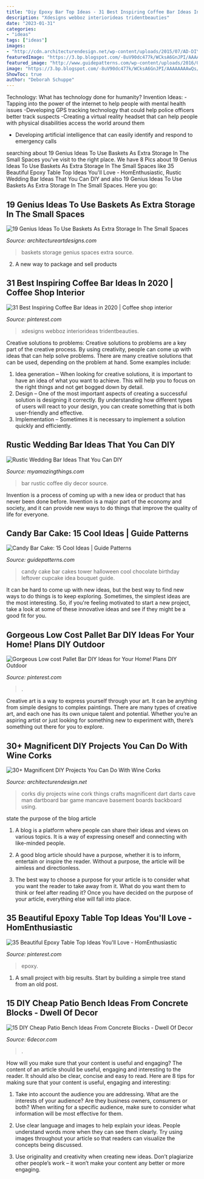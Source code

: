 ```yaml
---
title: "Diy Epoxy Bar Top Ideas - 31 Best Inspiring Coffee Bar Ideas In 2020"
description: "Xdesigns webboz interiorideas tridentbeauties"
date: "2023-01-31"
categories:
- "ideas"
tags: ["ideas"]
images:
- "http://cdn.architecturendesign.net/wp-content/uploads/2015/07/AD-DIY-Projects-You-Can-Do-With-Corks-16.jpg"
featuredImage: "https://3.bp.blogspot.com/-8uV90dc477k/WCksA6GnJPI/AAAAAAAAwQs/ew5Sl62rckMbpsxhDMSDSTi0l5CAyJ69wCLcB/s1600/325235.jpg"
featured_image: "http://www.guidepatterns.com/wp-content/uploads/2016/05/Candy-Bar-Cake-Tower.jpg"
image: "https://3.bp.blogspot.com/-8uV90dc477k/WCksA6GnJPI/AAAAAAAAwQs/ew5Sl62rckMbpsxhDMSDSTi0l5CAyJ69wCLcB/s1600/325235.jpg"
ShowToc: true
author: "Deborah Schuppe"
---
```



Technology: What has technology done for humanity?
Invention Ideas: 
-Tapping into the power of the internet to help people with mental health issues 
-Developing GPS tracking technology that could help police officers better track suspects 
-Creating a virtual reality headset that can help people with physical disabilities access the world around them 
- Developing artificial intelligence that can easily identify and respond to emergency calls

	

		
searching about 19 Genius Ideas To Use Baskets As Extra Storage In The Small Spaces you've visit to the right place. We have 8 Pics about 19 Genius Ideas To Use Baskets As Extra Storage In The Small Spaces like 35 Beautiful Epoxy Table Top Ideas You&#039;ll Love - HomEnthusiastic, Rustic Wedding Bar Ideas That You Can DIY and also 19 Genius Ideas To Use Baskets As Extra Storage In The Small Spaces. Here you go:
		
    
## 19 Genius Ideas To Use Baskets As Extra Storage In The Small Spaces

<img loading=lazy src="https://www.architectureartdesigns.com/wp-content/uploads/2016/05/17-1.jpg" onerror="this.onerror=null;this.src='https://tse2.mm.bing.net/th?id=OIP.hwLmvN_Cxeovq465Y1ILnQHaJ4&amp;pid=15.1';" alt="19 Genius Ideas To Use Baskets As Extra Storage In The Small Spaces">

_Source: architectureartdesigns.com_

>baskets storage genius spaces extra source. 

	

2. A new way to package and sell products

    
## 31 Best Inspiring Coffee Bar Ideas In 2020 | Coffee Shop Interior

<img loading=lazy src="https://i.pinimg.com/736x/4b/bc/aa/4bbcaad82a56dbcf9deb0acd4fee5894.jpg" onerror="this.onerror=null;this.src='https://tse1.mm.bing.net/th?id=OIP.XJO6_GrMDboGtaw4uWrvGwHaLx&amp;pid=15.1';" alt="31 Best Inspiring Coffee Bar Ideas in 2020 | Coffee shop interior">

_Source: pinterest.com_

>xdesigns webboz interiorideas tridentbeauties. 

	

Creative solutions to problems:
Creative solutions to problems are a key part of the creative process. By using creativity, people can come up with ideas that can help solve problems. There are many creative solutions that can be used, depending on the problem at hand. Some examples include:
1. Idea generation – When looking for creative solutions, it is important to have an idea of what you want to achieve. This will help you to focus on the right things and not get bogged down by detail.
2. Design – One of the most important aspects of creating a successful solution is designing it correctly. By understanding how different types of users will react to your design, you can create something that is both user-friendly and effective.
3. Implementation – Sometimes it is necessary to implement a solution quickly and efficiently.

    
## Rustic Wedding Bar Ideas That You Can DIY

<img loading=lazy src="http://myamazingthings.com/wp-content/uploads/2018/06/rustic-wedding-bar-2-.jpg" onerror="this.onerror=null;this.src='https://tse2.mm.bing.net/th?id=OIP.TGkoL1HUz4vudCl1no43UAHaLF&amp;pid=15.1';" alt="Rustic Wedding Bar Ideas That You Can DIY">

_Source: myamazingthings.com_

>bar rustic coffee diy decor source. 

	

Invention is a process of coming up with a new idea or product that has never been done before. Invention is a major part of the economy and society, and it can provide new ways to do things that improve the quality of life for everyone.

    
## Candy Bar Cake: 15 Cool Ideas | Guide Patterns

<img loading=lazy src="http://www.guidepatterns.com/wp-content/uploads/2016/05/Candy-Bar-Cake-Tower.jpg" onerror="this.onerror=null;this.src='https://tse4.mm.bing.net/th?id=OIP._NijI6EXHaDdxrNvoebJhgHaJ4&amp;pid=15.1';" alt="Candy Bar Cake: 15 Cool Ideas | Guide Patterns">

_Source: guidepatterns.com_

>candy cake bar cakes tower halloween cool chocolate birthday leftover cupcake idea bouquet guide. 

	

It can be hard to come up with new ideas, but the best way to find new ways to do things is to keep exploring. Sometimes, the simplest ideas are the most interesting. So, if you're feeling motivated to start a new project, take a look at some of these innovative ideas and see if they might be a good fit for you.

    
## Gorgeous Low Cost Pallet Bar DIY Ideas For Your Home! Plans DIY Outdoor

<img loading=lazy src="https://i.pinimg.com/736x/51/7a/43/517a433400beb94c2cd7024cf1e03eef.jpg" onerror="this.onerror=null;this.src='https://tse1.mm.bing.net/th?id=OIP.Ew8fK6ltKmvjXouh5_VRSwHaJ3&amp;pid=15.1';" alt="Gorgeous Low cost Pallet Bar DIY Ideas for Your Home! Plans DIY Outdoor">

_Source: pinterest.com_

>. 

	

Creative art is a way to express yourself through your art. It can be anything from simple designs to complex paintings. There are many types of creative art, and each one has its own unique talent and potential. Whether you’re an aspiring artist or just looking for something new to experiment with, there’s something out there for you to explore.

    
## 30+ Magnificent DIY Projects You Can Do With Wine Corks

<img loading=lazy src="http://cdn.architecturendesign.net/wp-content/uploads/2015/07/AD-DIY-Projects-You-Can-Do-With-Corks-16.jpg" onerror="this.onerror=null;this.src='https://tse2.mm.bing.net/th?id=OIP.PqrdqQC_LHKEHS91SeuXhAHaLU&amp;pid=15.1';" alt="30+ Magnificent DIY Projects You Can Do With Wine Corks">

_Source: architecturendesign.net_

>corks diy projects wine cork things crafts magnificent dart darts cave man dartboard bar game mancave basement boards backboard using. 

	

state the purpose of the blog article
1. A blog is a platform where people can share their ideas and views on various topics. It is a way of expressing oneself and connecting with like-minded people.
2. A good blog article should have a purpose, whether it is to inform, entertain or inspire the reader. Without a purpose, the article will be aimless and directionless.

3. The best way to choose a purpose for your article is to consider what you want the reader to take away from it. What do you want them to think or feel after reading it? Once you have decided on the purpose of your article, everything else will fall into place.

    
## 35 Beautiful Epoxy Table Top Ideas You&#039;ll Love - HomEnthusiastic

<img loading=lazy src="https://i.pinimg.com/736x/0b/9a/97/0b9a97f97bbc247bd54f6e4540164485.jpg" onerror="this.onerror=null;this.src='https://tse4.mm.bing.net/th?id=OIP.OIWPS7UDd4okipJ7ZpNSqgHaJ3&amp;pid=15.1';" alt="35 Beautiful Epoxy Table Top Ideas You&#039;ll Love - HomEnthusiastic">

_Source: pinterest.com_

>epoxy. 

	

1. A small project with big results. Start by building a simple tree stand from an old post.

    
## 15 DIY Cheap Patio Bench Ideas From Concrete Blocks - Dwell Of Decor

<img loading=lazy src="https://3.bp.blogspot.com/-8uV90dc477k/WCksA6GnJPI/AAAAAAAAwQs/ew5Sl62rckMbpsxhDMSDSTi0l5CAyJ69wCLcB/s1600/325235.jpg" onerror="this.onerror=null;this.src='https://tse4.mm.bing.net/th?id=OIP.pqRrmJUo2D0CMiHsgcS11wHaRw&amp;pid=15.1';" alt="15 DIY Cheap Patio Bench Ideas From Concrete Blocks - Dwell Of Decor">

_Source: 6decor.com_

>. 

	

How will you make sure that your content is useful and engaging?
The content of an article should be useful, engaging and interesting to the reader. It should also be clear, concise and easy to read. Here are 8 tips for making sure that your content is useful, engaging and interesting:
1. Take into account the audience you are addressing. What are the interests of your audience? Are they business owners, consumers or both? When writing for a specific audience, make sure to consider what information will be most effective for them.

2. Use clear language and images to help explain your ideas. People understand words more when they can see them clearly. Try using images throughout your article so that readers can visualize the concepts being discussed.

3. Use originality and creativity when creating new ideas. Don’t plagiarize other people’s work – it won’t make your content any better or more engaging.

